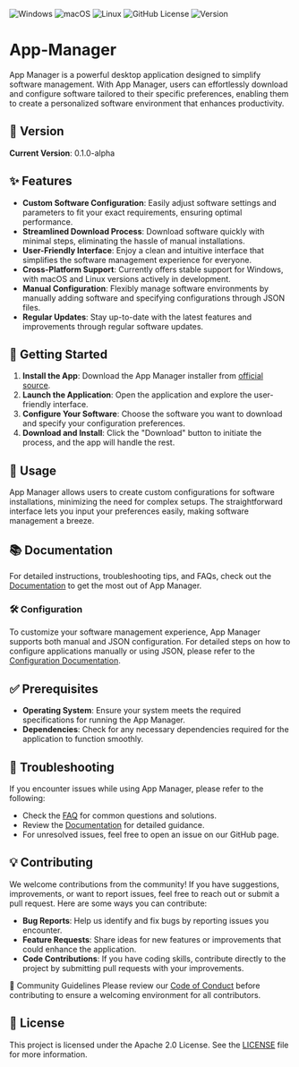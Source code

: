 ![Windows](https://img.shields.io/badge/Windows-Supported-brightgreen) ![macOS](https://img.shields.io/badge/macOS-Development-red) ![Linux](https://img.shields.io/badge/Linux-Development-red) ![GitHub License](https://img.shields.io/github/license/Lei0x1/App-Manager) ![Version](https://img.shields.io/badge/version-0.1.0--alpha-brightgreen)

# App-Manager

App Manager is a powerful desktop application designed to simplify software management. With App Manager, users can effortlessly download and configure software tailored to their specific preferences, enabling them to create a personalized software environment that enhances productivity.

## 📅 Version
**Current Version**: 0.1.0-alpha

## ✨ Features

- **Custom Software Configuration**: Easily adjust software settings and parameters to fit your exact requirements, ensuring optimal performance.
- **Streamlined Download Process**: Download software quickly with minimal steps, eliminating the hassle of manual installations.
- **User-Friendly Interface**: Enjoy a clean and intuitive interface that simplifies the software management experience for everyone.
- **Cross-Platform Support**: Currently offers stable support for Windows, with macOS and Linux versions actively in development.
- **Manual Configuration**: Flexibly manage software environments by manually adding software and specifying configurations through JSON files.
- **Regular Updates**: Stay up-to-date with the latest features and improvements through regular software updates.

## 🚀 Getting Started

1. **Install the App**: Download the App Manager installer from [official source]().
3. **Launch the Application**: Open the application and explore the user-friendly interface.
4. **Configure Your Software**: Choose the software you want to download and specify your configuration preferences.
5. **Download and Install**: Click the "Download" button to initiate the process, and the app will handle the rest.

## 📜 Usage
App Manager allows users to create custom configurations for software installations, minimizing the need for complex setups. The straightforward interface lets you input your preferences easily, making software management a breeze.

## 📚 Documentation

For detailed instructions, troubleshooting tips, and FAQs, check out the [Documentation](/docs/Documentation.md) to get the most out of App Manager.

### 🛠️ Configuration

To customize your software management experience, App Manager supports both manual and JSON configuration. For detailed steps on how to configure applications manually or using JSON, please refer to the [Configuration Documentation](/docs/Configuration.md).

## ✅ Prerequisites

- **Operating System**: Ensure your system meets the required specifications for running the App Manager.
- **Dependencies**: Check for any necessary dependencies required for the application to function smoothly.

## 🐞 Troubleshooting

If you encounter issues while using App Manager, please refer to the following:
- Check the [FAQ](/docs/FAQ.md) for common questions and solutions.
- Review the [Documentation](/docs/Documentation.md) for detailed guidance.
- For unresolved issues, feel free to open an issue on our GitHub page.

## 💡 Contributing
We welcome contributions from the community! If you have suggestions, improvements, or want to report issues, feel free to reach out or submit a pull request. Here are some ways you can contribute:
- **Bug Reports**: Help us identify and fix bugs by reporting issues you encounter.
- **Feature Requests**: Share ideas for new features or improvements that could enhance the application.
- **Code Contributions**: If you have coding skills, contribute directly to the project by submitting pull requests with your improvements.

🙌 Community Guidelines
Please review our [Code of Conduct](CODE_OF_CONDUCT.md) before contributing to ensure a welcoming environment for all contributors.

## 🔗 License
This project is licensed under the Apache 2.0 License. See the [LICENSE](LICENSE) file for more information.